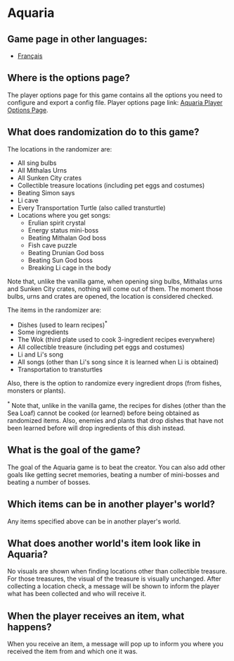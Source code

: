 # Aquaria

## Game page in other languages:
* [Français](/games/Aquaria/info/fr)

## Where is the options page?

The player options page for this game contains all the options you need to configure and export a config file. Player
options page link: [Aquaria Player Options Page](../player-options).

## What does randomization do to this game?
The locations in the randomizer are:

- All sing bulbs
- All Mithalas Urns
- All Sunken City crates
- Collectible treasure locations (including pet eggs and costumes)
- Beating Simon says
- Li cave
- Every Transportation Turtle (also called transturtle)
- Locations where you get songs:
    * Erulian spirit crystal
    * Energy status mini-boss
    * Beating Mithalan God boss
    * Fish cave puzzle
    * Beating Drunian God boss
    * Beating Sun God boss
    * Breaking Li cage in the body

Note that, unlike the vanilla game, when opening sing bulbs, Mithalas urns and Sunken City crates,
nothing will come out of them. The moment those bulbs, urns and crates are opened, the location is considered checked.

The items in the randomizer are:
- Dishes (used to learn recipes)<sup>*</sup>
- Some ingredients
- The Wok (third plate used to cook 3-ingredient recipes everywhere)
- All collectible treasure (including pet eggs and costumes)
- Li and Li's song
- All songs (other than Li's song since it is learned when Li is obtained)
- Transportation to transturtles

Also, there is the option to randomize every ingredient drops (from fishes, monsters
or plants).

<sup>*</sup> Note that, unlike in the vanilla game, the recipes for dishes (other than the Sea Loaf)
cannot be cooked (or learned) before being obtained as randomized items. Also, enemies and plants
that drop dishes that have not been learned before will drop ingredients of this dish instead.

## What is the goal of the game?
The goal of the Aquaria game is to beat the creator. You can also add other goals like getting
secret memories, beating a number of mini-bosses and beating a number of bosses.

## Which items can be in another player's world?
Any items specified above can be in another player's world.

## What does another world's item look like in Aquaria?
No visuals are shown when finding locations other than collectible treasure.
For those treasures, the visual of the treasure is visually unchanged.
After collecting a location check, a message will be shown to inform the player
what has been collected and who will receive it.

## When the player receives an item, what happens?
When you receive an item, a message will pop up to inform you where you received
the item from and which one it was.
